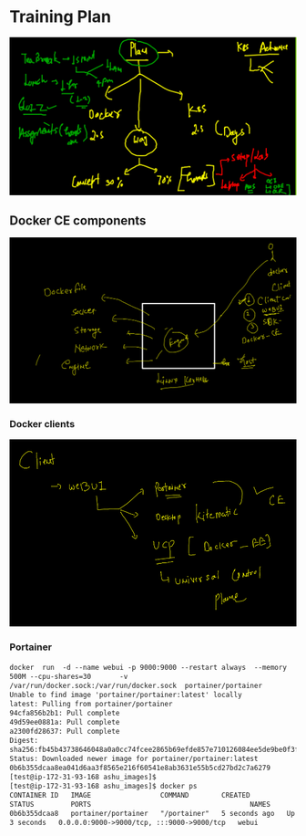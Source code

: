 # Training Plan 

<img src="plan.png">

## Docker CE components 

<img src="dockerce.png">

### Docker clients 

<img src="cli.png">


### Portainer 

```
docker  run  -d --name webui -p 9000:9000 --restart always  --memory 500M --cpu-shares=30       -v  /var/run/docker.sock:/var/run/docker.sock  portainer/portainer 
Unable to find image 'portainer/portainer:latest' locally
latest: Pulling from portainer/portainer
94cfa856b2b1: Pull complete 
49d59ee0881a: Pull complete 
a2300fd28637: Pull complete 
Digest: sha256:fb45b43738646048a0a0cc74fcee2865b69efde857e710126084ee5de9be0f3f
Status: Downloaded newer image for portainer/portainer:latest
0b6b355dcaa8ea041d6aa3f8565e216f60541e8ab3631e55b5cd27bd2c7a6279
[test@ip-172-31-93-168 ashu_images]$ 
[test@ip-172-31-93-168 ashu_images]$ docker ps
CONTAINER ID   IMAGE                 COMMAND        CREATED         STATUS         PORTS                                       NAMES
0b6b355dcaa8   portainer/portainer   "/portainer"   5 seconds ago   Up 3 seconds   0.0.0.0:9000->9000/tcp, :::9000->9000/tcp   webui

```



